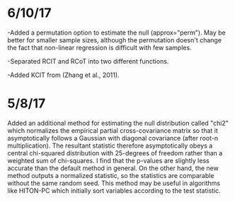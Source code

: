 # 6/10/17
-Added a permutation option to estimate the null (approx="perm"). May be better for smaller sample sizes, although the permutation doesn't change the fact that non-linear regression is difficult with few samples.

-Separated RCIT and RCoT into two different functions. 

-Added KCIT from (Zhang et al., 2011).

# 5/8/17
Added an additional method for estimating the null distribution called "chi2" which normalizes the empirical partial cross-covariance matrix so that it asymptotically follows a Gaussian with diagonal covariance (after root-n multiplication). The resultant statistic therefore asymptotically obeys a central chi-squared distribution with 25-degrees of freedom rather than a weighted sum of chi-squares. I find that the p-values are slightly less accurate than the default method in general. On the other hand, the new method outputs a normalized statistic, so the statistics are comparable without the same random seed. This method may be useful in algorithms like HITON-PC which initially sort variables according to the test statistic.

